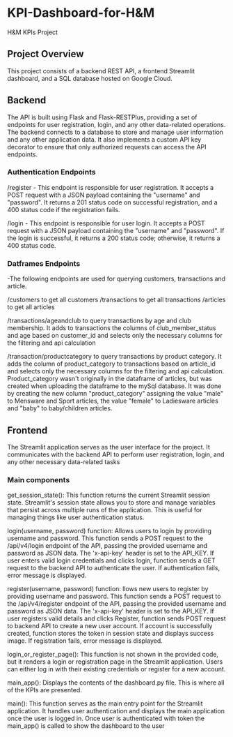 # KPI-Dashboard-for-H&M
H&M KPIs Project

## Project Overview

This project consists of a backend REST API, a frontend Streamlit dashboard, and a SQL database hosted on Google Cloud.

## Backend
The API is built using Flask and Flask-RESTPlus, providing a set of endpoints for user registration, login, and any other data-related operations. The backend connects to a database to store and manage user information and any other application data. It also implements a custom API key decorator to ensure that only authorized requests can access the API endpoints.

### Authentication Endpoints

/register - This endpoint is responsible for user registration. It accepts a POST request with a JSON payload containing the "username" and "password". It returns a 201 status code on successful registration, and a 400 status code if the registration fails.

/login - This endpoint is responsible for user login. It accepts a POST request with a JSON payload containing the "username" and "password". If the login is successful, it returns a 200 status code; otherwise, it returns a 400 status code.


### Datframes Endpoints

-The following endpoints are used for querying customers, transactions and article.
 
/customers to get all customers
/transactions to get all transactions
/articles to get all articles

/transactions/ageandclub to query transactions by age and club membership. It adds to transactions the columns of club_member_status and age based on customer_id and selects only the necessary columns for the filtering and api calculation

/transaction/productcategory to query transactions by product category. It adds the column of product_category to transactions based on article_id and selects only the necessary columns for the filtering and api calculation. Product_category wasn't originally in the dataframe of articles, but was created when uploading the dataframe to the mySql database. It was done by creating the new column "product_category" assigning the value "male" to Mensware and Sport articles, the value "female" to Ladiesware articles and "baby" to baby/children articles.


## Frontend
The Streamlit application serves as the user interface for the project. It communicates with the backend API to perform user registration, login, and any other necessary data-related tasks

### Main components

get_session_state(): This function returns the current Streamlit session state. Streamlit's session state allows you to store and manage variables that persist across multiple runs of the application. This is useful for managing things like user authentication status.

login(username, password) function: Allows users to login by providing username and password. This function sends a POST request to the /api/v4/login endpoint of the API, passing the provided username and password as JSON data. The 'x-api-key' header is set to the API_KEY. If user enters valid login credentials and clicks login, function sends a GET request to the backend API to authenticate the user. If authentication fails, error message is displayed.

register(username, password) function: llows new users to register by providing username and password. This function sends a POST request to the /api/v4/register endpoint of the API, passing the provided username and password as JSON data. The 'x-api-key' header is set to the API_KEY. If user registers valid details and clicks Register, function sends POST request to backend API to create a new user account. If account is successfully created, function stores the token in session state and displays success image. If registration fails, error message is displayed.

login_or_register_page(): This function is not shown in the provided code, but it renders a login or registration page in the Streamlit application. Users can either log in with their existing credentials or register for a new account.


main_app(): Displays the contents of the dashboard.py file. This is where all of the KPIs are presented.

main(): This function serves as the main entry point for the Streamlit application. It handles user authentication and displays the main application once the user is logged in. Once user is authenticated with token the main_app() is called to show the dashboard to the user

